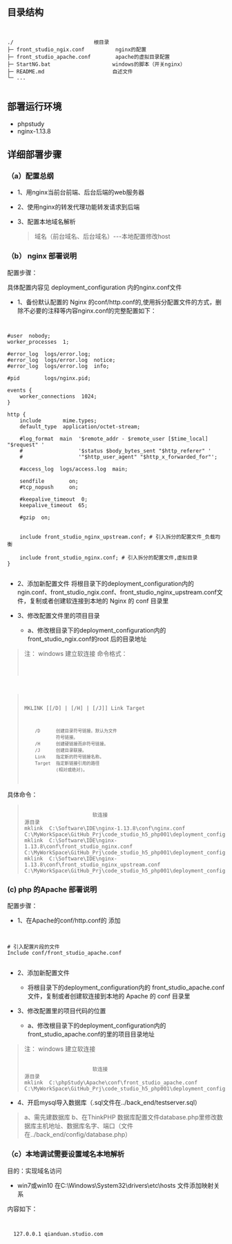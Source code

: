## 目录结构

<pre><code>

./                          根目录
├─ front_studio_ngix.conf          nginx的配置
├─ front_studio_apache.conf        apache的虚拟目录配置
├─ StartNG.bat                    windows的脚本（开关nginx）
├─ README.md                      自述文件
└─ ...

</code></pre>

## 部署运行环境

+ phpstudy
+ nginx-1.13.8

## 详细部署步骤

### （a）配置总纲

+ 1、用nginx当前台前端、后台后端的web服务器
+ 2、使用nginx的转发代理功能转发请求到后端
+ 3、配置本地域名解析

    > 域名（前台域名、后台域名）---本地配置修改host

### （b） nginx 部署说明

配置步骤：

具体配置内容见 deployment_configuration 内的nginx.conf文件

+ 1、备份默认配置的 Nginx 的conf/http.conf的,使用拆分配置文件的方式，删除不必要的注释等内容nginx.conf的完整配置如下：

<pre><code>

#user  nobody;
worker_processes  1;

#error_log  logs/error.log;
#error_log  logs/error.log  notice;
#error_log  logs/error.log  info;

#pid        logs/nginx.pid;

events {
    worker_connections  1024;
}

http {
    include       mime.types;
    default_type  application/octet-stream;

    #log_format  main  '$remote_addr - $remote_user [$time_local] "$request" '
    #                  '$status $body_bytes_sent "$http_referer" '
    #                  '"$http_user_agent" "$http_x_forwarded_for"';

    #access_log  logs/access.log  main;

    sendfile        on;
    #tcp_nopush     on;

    #keepalive_timeout  0;
    keepalive_timeout  65;

    #gzip  on;


    include front_studio_nginx_upstream.conf; # 引入拆分的配置文件_负载均衡

    include front_studio_nginx.conf; # 引入拆分的配置文件,虚拟目录
}

</code></pre>

+ 2、添加新配置文件
    将根目录下的deployment_configuration内的 ngin.conf、front_studio_ngix.conf、front_studio_nginx_upstream.conf文件，复制或者创建软连接到本地的 Nginx 的 conf 目录里


+ 3、修改配置文件里的项目目录
    + a、修改根目录下的deployment_configuration内的front_studio_ngix.conf的root 后的目录地址

> 注：
> windows 建立软连接
> 命令格式：
><pre><code>

> MKLINK [[/D] | [/H] | [/J]] Link Target
> 
>         /D      创建目录符号链接。默认为文件
>                 符号链接。
>         /H      创建硬链接而非符号链接。
>         /J      创建目录联接。
>         Link    指定新的符号链接名称。
>         Target  指定新链接引用的路径
>                 (相对或绝对)。
></code></pre>

具体命令：
><pre><code>
>                       软连接                                                  源目录
> mklink  C:\Software\IDE\nginx-1.13.8\conf\nginx.conf                          C:\MyWorkSpace\GitHub_Prj\code_studio_h5_php001\deployment_configuration\nginx.conf
> mklink  C:\Software\IDE\nginx-1.13.8\conf\front_studio_nginx.conf             C:\MyWorkSpace\GitHub_Prj\code_studio_h5_php001\deployment_configuration\front_studio_nginx.conf
> mklink  C:\Software\IDE\nginx-1.13.8\conf\front_studio_nginx_upstream.conf    C:\MyWorkSpace\GitHub_Prj\code_studio_h5_php001\deployment_configuration\front_studio_nginx_upstream.conf
></code></pre>


### (c) php 的Apache 部署说明

配置步骤：

+ 1、在Apache的conf/http.conf的 添加

<pre><code>

# 引入配置片段的文件
Include conf/front_studio_apache.conf

</code></pre>

+ 2、添加新配置文件
    + 将根目录下的deployment_configuration内的 front_studio_apache.conf文件，复制或者创建软连接到本地的 Apache 的 conf 目录里

+ 3、修改配置里的项目代码的位置
    + a、修改根目录下的deployment_configuration内的 front_studio_apache.conf的里的项目目录地址
> 注：
> windows 建立软连接
><pre><code>
>                       软连接                                           源目录
> mklink  C:\phpStudy\Apache\conf\front_studio_apache.conf       C:\MyWorkSpace\GitHub_Prj\code_studio_h5_php001\deployment_configuration\front_studio_apache.conf
></code></pre>

+ 4、开启mysql导入数据库（.sql文件在../back_end/testserver.sql）
> a、需先建数据库
> b、在ThinkPHP 数据库配置文件database.php里修改数据库主机地址、数据库名字、端口（文件在../back_end/config/database.php）


### （c）本地调试需要设置域名本地解析
目的：实现域名访问  

+ win7或win10 在C:\Windows\System32\drivers\etc\hosts 文件添加映射关系

内容如下：

<pre><code>

  127.0.0.1 qianduan.studio.com

</code></pre>